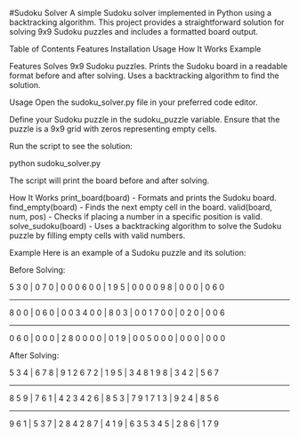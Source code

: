 #Sudoku Solver
A simple Sudoku solver implemented in Python using a backtracking algorithm. This project provides a straightforward solution for solving 9x9 Sudoku puzzles and includes a formatted board output.

Table of Contents
Features
Installation
Usage
How It Works
Example


Features
Solves 9x9 Sudoku puzzles.
Prints the Sudoku board in a readable format before and after solving.
Uses a backtracking algorithm to find the solution.


Usage
Open the sudoku_solver.py file in your preferred code editor.

Define your Sudoku puzzle in the sudoku_puzzle variable. Ensure that the puzzle is a 9x9 grid with zeros representing empty cells.

Run the script to see the solution:


python sudoku_solver.py

The script will print the board before and after solving.



How It Works
print_board(board) - Formats and prints the Sudoku board.
find_empty(board) - Finds the next empty cell in the board.
valid(board, num, pos) - Checks if placing a number in a specific position is valid.
solve_sudoku(board) - Uses a backtracking algorithm to solve the Sudoku puzzle by filling empty cells with valid numbers.

Example
Here is an example of a Sudoku puzzle and its solution:

Before Solving:

5 3 0 | 0 7 0 | 0 0 0
6 0 0 | 1 9 5 | 0 0 0
0 9 8 | 0 0 0 | 0 6 0
- - - - - - - - - - - - -
8 0 0 | 0 6 0 | 0 0 3
4 0 0 | 8 0 3 | 0 0 1
7 0 0 | 0 2 0 | 0 0 6
- - - - - - - - - - - - -
0 6 0 | 0 0 0 | 2 8 0
0 0 0 | 0 1 9 | 0 0 5
0 0 0 | 0 0 0 | 0 0 0


After Solving:

5 3 4 | 6 7 8 | 9 1 2
6 7 2 | 1 9 5 | 3 4 8
1 9 8 | 3 4 2 | 5 6 7
- - - - - - - - - - - - -
8 5 9 | 7 6 1 | 4 2 3
4 2 6 | 8 5 3 | 7 9 1
7 1 3 | 9 2 4 | 8 5 6
- - - - - - - - - - - - -
9 6 1 | 5 3 7 | 2 8 4
2 8 7 | 4 1 9 | 6 3 5
3 4 5 | 2 8 6 | 1 7 9
